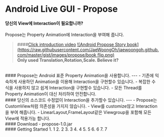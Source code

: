 # Android Live GUI - Propose
<i class="icon-cog"></i> 
**당신의 View에 Interaction이 필요합니까?**<br><br>
Propose는 Property Animation에 Interaction을 부여해 줍니다.<br>
> ####[Click introduction video](https://youtu.be/FpXSwXSbTYE)
[![Android Propose Story book](https://raw.githubusercontent.com/JaeWoongOh/jaewoongoh.github.com/master/gist/images/propose/book flip.png)](http://youtu.be/FpXSwXSbTYE)<br>
**Only used Translation,Rotation,Scale.  Believe it?**

<br>
#### Propose는 Android 표준 Property Animation을 사용합니다.
---
- 기존에 익숙하게 사용하던 Animation을 이용해 Interaction을 구현할수 있습니다.
- 복잡한 수식을 사용하지 않고 쉽게 Interaction을 구현할수 있습니다.
- 모든 Thread를 Property Animation이 대신 처리하여 안전합니다.

<br>
#### 당신의 소스코드 수정없이 Interaction을 추가할수 있습니다.
---
- Propose는 CustomView처럼 의존성을 가지지 않습니다.
- View를 customize않고 Interaction을 부여 해줍니다.
- LinearLayout,FrameLayout같은 Viewgroup을 포함해 모든 View에 적용가능 합니다.

<br>
#### Download
- propose-1.0.jar

<br>
#### Getting Started
1. 1
2. 2
3. 3
4. 4
5. 5
6. 6
7. 7


<br><br><br><br>
